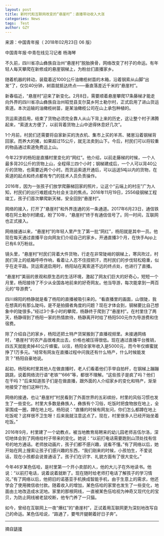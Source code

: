 ```yaml
---
layout: post
title: 新时代和互联网改变的“悬崖村”：直播带动收入大涨
categories: News
tags:  Test
author: GZY
---
```


来源：中国青年报（ 2018年02月23日 06 版）

中国青年报·中青在线见习记者 杨海琴

不久前，四川省凉山彝族自治州“悬崖村”脱胎换骨，网络改变了村子的命运。有年轻人每天攀爬在新修成的悬崖钢梯上，为粉丝们直播家乡。

随着机器的转动，装载着近1000公斤油橄榄树苗的木箱，沿着钢索从山脚“出发”了，仅仅40分钟，树苗就抵达终点——垂直落差近千米的“悬崖村”。

新春临近，“悬崖村”迎来了新变化。2月8日，需要顺着悬崖攀爬17条藤梯才能走向外界的四川省凉山彝族自治州昭觉县支尔莫乡阿土勒尔村，正式启用了进山货运索道。本次运输的油橄榄树苗，是某油橄榄公司在山上承包种植的。

货运索道启用，结束了货物必须完全靠人从山下背上来的历史，这让整个村子沸腾起来，“索道太方便了，以前背着货物上山中途得休息好几次”。

1个月前，村民们还需要将自家新买的洗衣机、集市上买的羊羔、猪崽沿着钢梯背回家。而养大的猪，如果超过15公斤，就无法卖到山下。今后，村民们可以将较重的物品通过索道免费运上山。

今年22岁的杨阳是直播村里变化的“网红”。他介绍，以前走藤梯的时候，一个人最多背20公斤的货物上山，全程得三四个小时；钢梯建成后，一个人可以背40公斤的货物，也需要近两个小时。而货运索道开通后，可以运送5吨以内的货物，在索道的起点和终点都有专门的技术人员负责操作。

2016年，因为一张孩子们放学爬藤梯回家的照片，让这个“云端上的村庄”广为人知，村民们的出行难题成为社会关注的焦点。2016年11月19日，2556级钢梯工程竣工，孩子们首次攀爬新天梯，安全回到“悬崖村”。

网络的接入，打开了“悬崖村”和外界连通的另一条通道。2017年6月23日，通信铁塔在阿土勒尔村建成，盼了10年，“悬崖村”终于有通信信号了。同一时间，互联网也正式接入。

网络接通以来，“悬崖村”的年轻人里产生了第一批“网红”，杨阳就是其中一员。他现在每天通过直播平台向网友们介绍自己的家乡。开通直播3个月，在快手App上已有6.9万粉丝。

镜头里，“悬崖村”村民们背着大件货物，行走在非常陡峭的钢梯上，寒风吹过，村民们背上的纸箱呼呼作响，看着让人忍不住捏把汗，而村民们的步伐轻松稳重，似乎在走平路。货运索道启用时，杨阳站在离索道不远的终点处，也进行了直播。

“悬崖村”美丽的景观和原生态的生活环境，激起了网友们巨大的好奇心，短短一个月里，杨阳接待了不少从全国各地前来的好奇网友。他当导游，每次能拿到一两百元的“导游费”。

四川绵阳的杨静就是看了杨阳的直播被吸引来的。“看直播里的画面，山很陡，我在想真的有那么陡吗，是不是拍摄者角度的问题？现在才体会到，钢梯要比自己想象中的陡很多。”经过3个多小时的攀爬，杨静终于爬到了“悬崖村”。在村里住了两天，杨静得到了杨阳一家的热情款待，杨静离开时给了杨阳500元作为导游费和住宿费。

除了介绍自己的家乡，杨阳还把土特产货架搬到了直播视频里。未接通网络时，“悬崖村”的农产品很难卖出去，价格也被压得很低。现在通过直播平台推销，四五天就能卖掉40公斤蜂蜜。以往，杨阳全家年收入是5000元，而今年仅蜂蜜就挣了1万多元。“经常有网友在直播过程中问我还有什么特产，什么时候能发货？”杨阳自豪地说。

起初，杨阳和村里其他人在做直播时，老人们看着他们手举自拍杆，在钢梯上蹦蹦跳跳，说着网络流行语“老铁”“666”等，都很不理解。“这些孩子是疯了吗？他们在干吗？”后来知道孩子们是在做直播，跟外面的人介绍家乡的变化和特产，渐渐地接受了他们这种行为。

网络的接通，也让“悬崖村”村民看到了外面世界的五彩缤纷，村里的风俗习惯也发生了一些变化。村里大多数是彝族人，彝族有个习俗，吃饭时把食物放在地上，全家围成一圈，蹲在地上吃。杨阳说：“直播的时候有网友问，你们怎么都蹲在地上吃饭呢？这样很不卫生呀！后来我就注意这点了。现在，村里很多人已经开始坐着吃饭。”

2016年9月，村里建了一个幼教点，被当地教育局聘来的幼儿园老师吉伍尔洛，深切地体会到了网络给村子带来的变化。她说：“以前打电话需要跑到山顶处找有信号的地方通话。老师放动画片，孩子们都不感兴趣，说看不懂。”有了网络以后，她开始在网上搜索让孩子们感兴趣的东西，“我们刚来的时候，小孩怕生，不爱说话，现在小孩都会说普通话了。孩子们在识字、礼貌方面有了很大变化。”

今年46岁某色伍哈，是村里第一个开小卖部的人，他的大儿子在外地读书。他说：“以前打电话，说着说着就断了。现在随时给老师打电话了解孩子的学习情况。”有了网络以后，他把旧的诺基亚手机换成智能手机，由于生意上的需求，他还学会了使用微信收付款。随着收入的增加，某色伍哈的家里也发生了一些变化，地面由土地改造成水泥地。家里的那根网线，一直被某色伍哈视为神奇又现代化的宝贝，为防止网线被老鼠咬断，他专门养了一只猫。

如今，曾经在互联网上一夜“爆红”的“悬崖村”，正试着用互联网更为深刻地改写自己的命运。某色伍哈说，“路通了，要甩开腿朝着好日子奔”。

*****

摘自[链接](http://tech.qq.com/a/20180223/001695.htm)